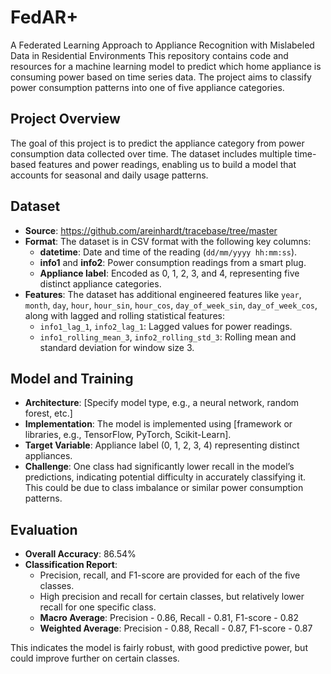 
# FedAR+
A Federated Learning Approach to Appliance Recognition with Mislabeled Data in Residential Environments
This repository contains code and resources for a machine learning model to predict which home appliance is consuming power based on time series data. The project aims to classify power consumption patterns into one of five appliance categories.

## Project Overview

The goal of this project is to predict the appliance category from power consumption data collected over time. The dataset includes multiple time-based features and power readings, enabling us to build a model that accounts for seasonal and daily usage patterns.

## Dataset

- **Source**: https://github.com/areinhardt/tracebase/tree/master
- **Format**: The dataset is in CSV format with the following key columns:
  - **datetime**: Date and time of the reading (`dd/mm/yyyy hh:mm:ss`).
  - **info1** and **info2**: Power consumption readings from a smart plug.
  - **Appliance label**: Encoded as 0, 1, 2, 3, and 4, representing five distinct appliance categories.
- **Features**: The dataset has additional engineered features like `year`, `month`, `day`, `hour`, `hour_sin`, `hour_cos`, `day_of_week_sin`, `day_of_week_cos`, along with lagged and rolling statistical features:
  - `info1_lag_1`, `info2_lag_1`: Lagged values for power readings.
  - `info1_rolling_mean_3`, `info2_rolling_std_3`: Rolling mean and standard deviation for window size 3.

## Model and Training

- **Architecture**: [Specify model type, e.g., a neural network, random forest, etc.]
- **Implementation**: The model is implemented using [framework or libraries, e.g., TensorFlow, PyTorch, Scikit-Learn].
- **Target Variable**: Appliance label (0, 1, 2, 3, 4) representing distinct appliances.
- **Challenge**: One class had significantly lower recall in the model’s predictions, indicating potential difficulty in accurately classifying it. This could be due to class imbalance or similar power consumption patterns.

## Evaluation

- **Overall Accuracy**: 86.54%
- **Classification Report**:
  - Precision, recall, and F1-score are provided for each of the five classes.
  - High precision and recall for certain classes, but relatively lower recall for one specific class.
  - **Macro Average**: Precision - 0.86, Recall - 0.81, F1-score - 0.82
  - **Weighted Average**: Precision - 0.88, Recall - 0.87, F1-score - 0.87

This indicates the model is fairly robust, with good predictive power, but could improve further on certain classes.

